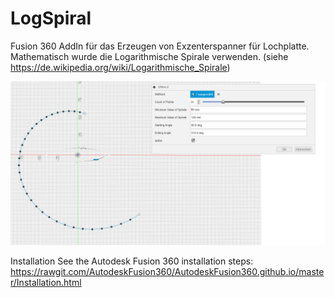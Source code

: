 # LogSpiral
Fusion 360 AddIn für das Erzeugen von Exzenterspanner für Lochplatte.
Mathematisch wurde die Logarithmische Spirale verwenden.
(siehe https://de.wikipedia.org/wiki/Logarithmische_Spirale)



![screen1](resourses/cad1.png)


Installation
See the Autodesk Fusion 360 installation steps: https://rawgit.com/AutodeskFusion360/AutodeskFusion360.github.io/master/Installation.html

